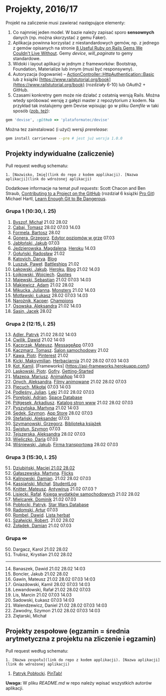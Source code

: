 # Projekty, 2016/17

Projekt na zaliczenie musi zawierać następujące elementy:

1. Co najmniej jeden model. W bazie należy zapisać sporo **sensownych** danych
  (np. można skorzystać z gemu Faker).
1. Aplikacja powinna korzystać z niestandardowych gemów, np. z jednego
  z gemów opisanych na stronie [8 Useful Ruby on Rails Gems We Couldn't Live Without](http://blog.planetargon.com/entries/8-useful-ruby-on-rails-gems-we-couldnt-live-without?__s=jvsvsq3unktoidfpqwzm).
  Gemy _device_, _will_paginate_ to gemy standardowe.
1. Widoki i layout aplikacji w jednym z frameworków:
   Bootstrap, Foundation, Materialize lub innym (musi być responsywny).
1. Autoryzacja (logowanie) – [ActionController::HttpAuthentication::Basic](http://edgeapi.rubyonrails.org/classes/ActionController/HttpAuthentication/Basic.html)
   lub z książki [https://www.railstutorial.org/book](https://www.railstutorial.org/book)
   (rozdziały 6-10) lub OAuth2 + GitHub.
1. Czasami konkretny gem może nie działać z ostatnią wersją Rails. Można wtedy spróbować
  wersję z gałęzi master z repozytorium z kodem. Na przykład tak instalujemy
  gem Devise wpisując go w pliku _Gemfile_ w taki sposób
  ([zob. też](http://bundler.io/git.html)):

```ruby
gem 'devise', :github => 'plataformatec/devise'
```
Można tez zainstalować (i użyć) wersji _prerelease_:
```sh
gem install carrierwave --pre # jest już wersja 1.0.0
```

## Projekty indywidualne (zaliczenie)

Pull request według schematu:
```
1. [Nazwisko, Imię](link do repo z kodem applikacji). [Nazwa aplikacji](link do wdrożonej aplikacji)
```

Dodatkowe informacje na temat _pull requests_: Scott Chacon and Ben Straub,
[Contributing to a Project on the GitHub](https://git-scm.com/book/en/v2/GitHub-Contributing-to-a-Project)
(rozdział 6 książki [Pro Git](https://git-scm.com/book/en/v2))
Michael Hartl, [Learn Enough Git to Be Dangerous](https://www.learnenough.com/git-tutorial).

<!--
  Regular Expressions Tutorial, http://www.regular-expressions.info/tutorial.html
     Find: (\d+),(.+),(.+),.+,.*
  Replace: $1. $2, $3
-->

### Grupa 1 (10:30, l. 25)

1. [Byszof, Michał](https://github.com/nietrwalyenol/asi) 21.02 28.02
49. [Cabaj, Tomasz](https://github.com/tcabaj/ASI) 28.02 07.03 14.03
16. [Formela, Bartosz](https://github.com/Formeister/ASI) 28.02
2. [Gonera, Grzegorz](https://bitbucket.org/ArmaCoder/gdg). [Edytor poziomów w grze](https://godizzygo.herokuapp.com/) 07.03
3. [Jabłoński, Jakub](https://github.com/jakjablonski/ASI-my) 07.03
4. [Jędzierowska, Magdalena](https://github.com/MagdalenaJedzierowska/ASI). [Heroku](https://stark-reaches-64952.herokuapp.com/) 14.03
52. [Gołuński, Radosław](https://github.com/RGolun/ASI_ZAL) 21.02
5. [Katovich, Darya](https://github.com/dkotowicz/ruby_projekt_1). [Blog](https://blogrubydaria.herokuapp.com)
55. [Luszuk, Paweł](https://github.com/luszukpawel/Architektura-serwisow-internetowych-zal). [Battleships](https://battleshipsasi.herokuapp.com/startup/index) 21.02
6. [Łąkowski, Jakub](https://github.com/kubalakowski/asi). [Heroku](https://simplerorapp.herokuapp.com/), [Blog](https://github.com/kubalakowski/ror-getting-started) 21.02 14.03
7. [Łojkowski, Wojciech](https://github.com/wlojkowski/QuotesApp). [Quotes](https://quotesapprails.herokuapp.com/)
56. [Majewski, Sebastian](https://github.com/SebastianMajewski/RoR-Notepad) 21.02 07.03 14.03
8. [Makiewicz, Adam](https://github.com/adammak2342/Ruby-asi) 21.02 28.02
58. [Mikucka, Julianna](https://github.com/LadyJuleczka/Monsters). [Monsters](/) 21.02 14.03
9. [Motławski, Łukasz](https://github.com/lmotlawski/ASI_lab) 28.02 07.03 14.03
10. [Narożnik, Kacper](https://github.com/knaroznik/Rails_LoLChampions). [Champions](https://champions-lol.herokuapp.com/)
11. [Osowska, Aleksandra](https://github.com/aleksandrao/Asi.git) 21.02 14.03
12. [Sasin, Jacek](https://github.com/jsasin/asi_lab) 28.02


### Grupa 2 (12:15, l. 25)

13. [Adler, Patryk](https://github.com/adlerpoland/mojeasi) 21.02 28.02 14:03
15. [Cwilik, Dawid](https://github.com/jodanpotasu/CrudRails) 21.02 14:03
18. [Kacprzak, Mateusz](https://github.com/implssv/MessageApp). [MessageApp](http://serene-spire-89656.herokuapp.com) 07.03
19. [Kaczmarz, Tomasz](https://github.com/tkaczmarz/asi). [Salon samochodowy](https://shielded-tundra-94334.herokuapp.com) 21.02
20. [Kawa, Piotr](https://github.com/Pkawa/pinterest-clone). [Pinterest](https://myownpinterest.herokuapp.com/) 21.02
21. [Kicki, Maksymilian](https://github.com/mkicki/Herbaciarnia). [Herbaciarnia](https://herbaciarnia.herokuapp.com) 21.02 28.02 07.03 14:03
53. [Kot, Kamil](https://github.com/KotMeow/asi-frameworks). [Frameworks] (https://asi-frameworks.herokuapp.com/)
23. [Laskowski, Piotr](https://github.com/ozh204/Ruby-on-Rails). [Gofry](https://ozh204.herokuapp.com/). [Getting-Started](https://github.com/ozh204/Getting-Started)
24. [Mazepa, Mariusz](https://bitbucket.org/mmazepa/asi_zaliczenie). [AnimalApp](https://mmazepa.herokuapp.com/) 14:03
25. [Onych, Aleksandra](https://github.com/aonych/ruby_filmy). [Filmy animowane](https://quiet-everglades-56380.herokuapp.com/) 21.02 28.02 07.03
26. [Piecuch, Mikołaj](https://github.com/mikolajpiecuch/asi) 07.03 14:03
27. [Podleśny, Julian](https://github.com/jpodlesny/ruby_projekt). [Leki](https://intense-brook-60837.herokuapp.com/) 21.02 28.02 07.03
28. [Porębski, Adrian](https://bitbucket.org/APorebski/ror-1). [Space Database](https://sheltered-meadow-43448.herokuapp.com/)
29. [Półgęsek, Arkadiusz](https://github.com/apolgesek/asiprojekt). [Katalog stron www](https://serene-dusk-56530.herokuapp.com/) 21.02 28.02 07.03
30. [Pyszyńska, Martyna](https://github.com/Matyldzia22/arch_serwisow) 21.02 14:03
31. [Sędek, Szymon](https://github.com/GSun12/ASI). [App Store](https://hidden-gorge-22591.herokuapp.com/) 28.02 07.03
32. [Stefański, Aleksander](https://github.com/astefanski1/rubyApp) 07.03
33. [Szymanowski, Grzegorz](https://github.com/gwszymanowski/Ruby-projekt-indywidualny). [Biblioteka książek](https://biblioteka-ksiazek.herokuapp.com/)
34. [Świstun, Szymon](https://github.com/SzymonSwistun94/projekty-asi) 07.03
35. [Tejszerska, Aleksandra](https://github.com/atejszerska/ruby-asi) 28.02 07.03
37. [Wieliczko, Daria](https://github.com/sherrywolf/ruby_crud) 07.03
38. [Wiśniewski, Jakub](https://github.com/jawisniewski//RubyOnR). [Firma transportowa](http://firmatransportowa.herokuapp.com/) 28.02 07.03


### Grupa 3 (15:30, l. 25)

51. [Dziubiński, Maciej 21.02 28.02](https://github.com/mdziub/asi)
41. [Gałaszewska, Martyna](https://github.com/MGalaszewska/asi-zal). [Flicks](https://damp-escarpment-69384.herokuapp.com/)
43. [Kalinowski, Damian](https://github.com/lafreak/asi). 21.02 28.02 07.03
44. [Kassjański, Michał](https://github.com/mkassjanski/asi-lab/). [StudentLog](https://infinite-tor-53957.herokuapp.com/)
22. [Knitter, Mateusz](https://github.com/supperbull/RubySEM6). [Antywirus](http://supperbull.herokuapp.com/) 21.02 07.03 ?
46. [Lisiecki, Rafał](https://github.com/littlefoxmiastko/ruby1). [Księga wydatków samochodowych](https://ruby1naug.herokuapp.com/) 21.02 28.02
57. [Mielcarek, Dominik](https://github.com/ThaFog/ArchitekturaSerwisow) 21.02 07.03
47. [Pobłocki, Patryk](https://github.com/ppoblocki/projekt1_rails). [Star Wars Database](https://radiant-springs-24519.herokuapp.com/)
59. [Radomski, Artur](https://github.com/arturadom/ASI_zaliczenie) 07.03
60. [Rombel, Dawid](https://github.com/drombel/project-ruby). [Lista herbat](https://enigmatic-plains-17766.herokuapp.com/)
48. [Szałwicki, Robert](https://github.com/Pentium320/asi-projekt). 21.02 28.02
62. [Żołądek, Damian](https://github.com/damian024/rails) 21.02 07.03


### Grupa ∞

50. Dargacz, Karol 21.02 28.02
61. Trubisz, Krystian 21.02 28.02

---

14. Banaszek, Dawid 21.02 28.02 14:03
40. Boncler, Jakub 21.02 28.02
42. Gawin, Mateusz 21.02 28.02 07.03 14:03
17. Gniazdowski, Kamil 28.02 07.03 14:03
45. Lewandowski, Rafał 21.02 28.02 07.03
54. Lis, Marcin 21.02 07.03 14.03
63. Sadowski, Łukasz 07.03 14:03
36. Walendzewicz, Daniel 21.02 28.02 07.03 14:03
39. Zawodny, Szymon 21.02 28.02 07.03 14:03
63. Ziętarski, Michał


## Projekty zespołowe (egzamin = średnia arytmetyczna z projektu na zliczenie i egzamin)

Pull request według schematu:
```
1. [Nazwa zespołu](link do repo z kodem applikacji). [Nazwa aplikacji](link do wdrożonej aplikacji)
```

1. [Patryk Pobłocki](https://github.com/ppoblocki/egzaminRails). [PinTab!](https://fast-shore-79390.herokuapp.com/)

**Uwaga:** W pliku _README.md_ w repo należy wpisać wszystkich autorów aplikacji.
